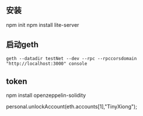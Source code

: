 ## 安装

npm init
npm install lite-server


## 启动geth

```
geth --datadir testNet --dev --rpc --rpccorsdomain "http://localhost:3000" console
```


## token

npm install openzeppelin-solidity



personal.unlockAccount(eth.accounts[1],"TinyXiong");
